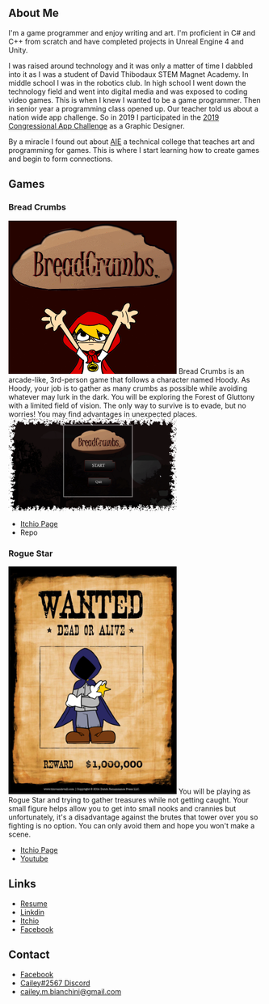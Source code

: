 ## About Me

  I'm a game programmer and enjoy writing and art. I'm proficient in C# and C++ from scratch and have completed projects in Unreal Engine 4 and Unity. 

  I was raised around technology and it was only a matter of time I dabbled into it as I was a student of David Thibodaux STEM Magnet Academy. In middle school I was in the robotics club. In high school I went down the technology field and went into digital media and was exposed to coding video games. This is when I knew I wanted to be a game programmer. Then in senior year a programming class opened up. Our teacher told us about a nation wide app challenge. So in 2019 I participated in the [2019 Congressional App Challenge](https://www.klfy.com/local/congressman-higgins-announces-winners-of-the-2019-congressional-app-challenge/) as a Graphic Designer. 



  By a miracle I found out about [AIE](https://aie.edu/) a technical college that teaches art and programming for games. This is where I start learning how to create games and begin to form connections.
  
## Games

### Bread Crumbs

<img src="4j+qKU.gif" alt="Bread Crumbs" width="333"/>
  Bread Crumbs is an arcade-like, 3rd-person game that follows a character named Hoody. As Hoody, your job is to gather as many crumbs as possible while avoiding whatever may lurk in the dark. You will be exploring the Forest of Gluttony with a limited field of vision. The only way to survive is to evade, but no worries! You may find advantages in unexpected places.
<img src="2JN4Yi.png" alt="Bread Crumbs Menu" width="333"/>

* [Itchio Page](https://gluttonproductions.itch.io/bread-crumbs)
* Repo

### Rogue Star

<img src="iApud_.png" alt="Rogue Star" width="333"/>
  You will be playing as Rogue Star and trying to gather treasures while not getting caught. Your small figure helps allow you to get into small nooks and crannies but unfortunately, it's a disadvantage against the brutes that tower over you so fighting is no option. You can only avoid them and hope you won't make a scene.
  
* [Itchio Page](https://liquid-moon-productions.itch.io/rogue-star)
* [Youtube](https://www.youtube.com/watch?v=eMQXlPkYybM)

## Links

* [Resume](https://github.com/CaileyBianchini/CaileyBianchini/blob/main/GamePrograming_Resume_CaileyBianchini.pdf)
* [Linkdin](https://www.linkedin.com/in/cailey-bianchini-9517081ba/)
* [Itchio](https://caileyb.itch.io/)
* [Facebook](https://www.facebook.com/profile.php?id=100079209101080)

## Contact

* [Facebook](https://www.facebook.com/profile.php?id=100079209101080)
* [Cailey#2567 Discord](https://discord.com/)
* cailey.m.bianchini@gmail.com
